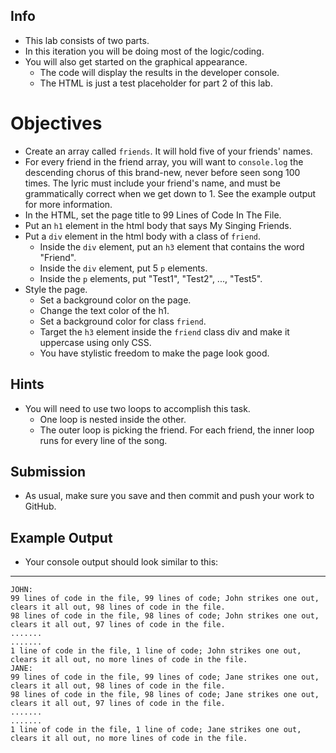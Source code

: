 ## Info

* This lab consists of two parts.
* In this iteration you will be doing most of the logic/coding.
* You will also get started on the graphical appearance.
  * The code will display the results in the developer console.
  * The HTML is just a test placeholder for part 2 of this lab.

# Objectives

* Create an array called `friends`. It will hold five of your friends' names.
* For every friend in the friend array, you will want to `console.log` the descending chorus of this brand-new, never before seen song 100 times. The lyric must include your friend's name, and must be grammatically correct when we get down to 1\. See the example output for more information.
* In the HTML, set the page title to 99 Lines of Code In The File.
* Put an `h1` element in the html body that says My Singing Friends.
* Put a `div` element in the html body with a class of `friend`.
  * Inside the `div` element, put an `h3` element that contains the word "Friend".
  * Inside the `div` element, put 5 `p` elements.
  * Inside the `p` elements, put "Test1", "Test2", ..., "Test5".
* Style the page.
  * Set a background color on the page.
  * Change the text color of the h1.
  * Set a background color for class `friend`.
  * Target the `h3` element inside the `friend` class div and make it uppercase using only CSS.
  * You have stylistic freedom to make the page look good.

## Hints

* You will need to use two loops to accomplish this task.
  * One loop is nested inside the other.
  * The outer loop is picking the friend. For each friend, the inner loop runs for every line of the song.

## Submission

* As usual, make sure you save and then commit and push your work to GitHub.

## Example Output

* Your console output should look similar to this:

<hr> 

`JOHN:` <br />
`99 lines of code in the file, 99 lines of code; John strikes one out, clears it all out, 98 lines of code in the file.` <br />
`98 lines of code in the file, 98 lines of code; John strikes one out, clears it all out, 97 lines of code in the file.` <br />
`.......` <br />
`.......` <br />
`1 line of code in the file, 1 line of code; John strikes one out, clears it all out, no more lines of code in the file.` <br />
`JANE:` <br />
`99 lines of code in the file, 99 lines of code; Jane strikes one out, clears it all out, 98 lines of code in the file.` <br />
`98 lines of code in the file, 98 lines of code; Jane strikes one out, clears it all out, 97 lines of code in the file.` <br />
`.......` <br />
`.......` <br />
`1 line of code in the file, 1 line of code; Jane strikes one out, clears it all out, no more lines of code in the file.` <br />